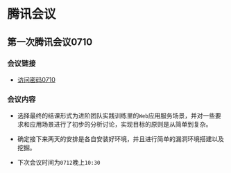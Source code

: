 # 腾讯会议

## 第一次腾讯会议0710

### 会议链接 

- [访问密码0710](https://meeting.tencent.com/v2/cloud-record/share?id=0bd3f773-a4c3-44d7-ad90-cf142d1055d8&from=3)

### 会议内容


- 选择最终的结课形式为进阶团队实践训练里的`Web`应用服务场景，并对一些要求和应用场景进行了初步的分析讨论，实现目标的原则是从简单到复杂。

- 确定接下来两天的安排是各自安装好环境，并且进行简单的漏洞环境搭建以及挖掘。

- 下次会议时间为`0712`晚上`10:30`